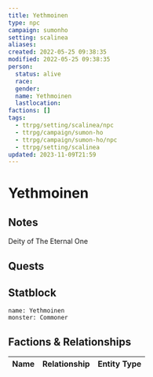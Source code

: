 ```yaml
---
title: Yethmoinen
type: npc
campaign: sumonho
setting: scalinea
aliases: 
created: 2022-05-25 09:38:35
modified: 2022-05-25 09:38:35
person:
  status: alive
  race: 
  gender: 
  name: Yethmoinen
  lastlocation: 
factions: []
tags:
  - ttrpg/setting/scalinea/npc
  - ttrpg/campaign/sumon-ho
  - ttrpg/campaign/sumon-ho/npc
  - ttrpg/setting/scalinea
updated: 2023-11-09T21:59
---
```


# Yethmoinen

## Notes

Deity of The Eternal One

## Quests


## Statblock

```statblock
name: Yethmoinen
monster: Commoner
```


## Factions & Relationships
| Name | Relationship | Entity Type |
| ---- |:------------:| ----------- |
